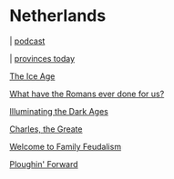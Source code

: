 # Netherlands

| [podcast](https://www.republicofamsterdamradio.com/historyofthenetherlands)

| [provinces today](images/provinces-today.jpeg)

[The Ice Age](the-ice-age)

[What have the Romans ever done for us?](the-romans)

[Illuminating the Dark Ages](dark-ages)

[Charles, the Greate](charles)

[Welcome to Family Feudalism](feudalism)

[Ploughin' Forward](farming-revolution)
